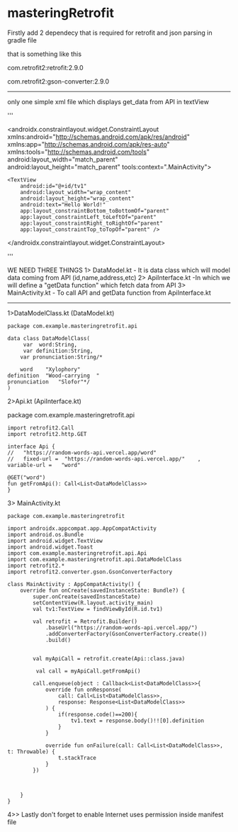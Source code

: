 # masteringRetrofit


Firstly add 2 dependecy that is required for retrofit and json parsing in gradle file

that is something like this

com.retrofit2:retrofit:2.9.0

com.retrofit2:gson-converter:2.9.0
__________________________
only one simple xml file which displays get_data from API in textView


'''
<?xml version="1.0" encoding="utf-8"?>
<androidx.constraintlayout.widget.ConstraintLayout xmlns:android="http://schemas.android.com/apk/res/android"
    xmlns:app="http://schemas.android.com/apk/res-auto"
    xmlns:tools="http://schemas.android.com/tools"
    android:layout_width="match_parent"
    android:layout_height="match_parent"
    tools:context=".MainActivity">

    <TextView
        android:id="@+id/tv1"
        android:layout_width="wrap_content"
        android:layout_height="wrap_content"
        android:text="Hello World!"
        app:layout_constraintBottom_toBottomOf="parent"
        app:layout_constraintLeft_toLeftOf="parent"
        app:layout_constraintRight_toRightOf="parent"
        app:layout_constraintTop_toTopOf="parent" />

</androidx.constraintlayout.widget.ConstraintLayout>


'''

WE NEED THREE THINGS
1> DataModel.kt - It is data class which will model data coming from API (id,name,address,etc)
2> ApiInterface.kt -In which we will define a  "getData function" which  fetch data from API
3> MainActivity.kt - To call API and getData function from ApiInterface.kt


------------------

1>DataModelClass.kt  (DataModel.kt)

~~~
package com.example.masteringretrofit.api

data class DataModelClass(
     var  word:String,
     var definition:String,
    var pronunciation:String/*

    word	"Xylophory"
definition	"Wood-carrying  "
pronunciation	"Slofor"*/
)
~~~

2>Api.kt (ApiInterface.kt)

package com.example.masteringretrofit.api
~~~
import retrofit2.Call
import retrofit2.http.GET

interface Api {
//   "https://random-words-api.vercel.app/word" 
//   fixed-url =  "https://random-words-api.vercel.app/"    , variable-url =   "word"

@GET("word")
fun getFromApi(): Call<List<DataModelClass>>
}
~~~

3> MainActivity.kt

~~~
package com.example.masteringretrofit

import androidx.appcompat.app.AppCompatActivity
import android.os.Bundle
import android.widget.TextView
import android.widget.Toast
import com.example.masteringretrofit.api.Api
import com.example.masteringretrofit.api.DataModelClass
import retrofit2.*
import retrofit2.converter.gson.GsonConverterFactory

class MainActivity : AppCompatActivity() {
    override fun onCreate(savedInstanceState: Bundle?) {
        super.onCreate(savedInstanceState)
        setContentView(R.layout.activity_main)
        val tv1:TextView = findViewById(R.id.tv1)

        val retrofit = Retrofit.Builder()
            .baseUrl("https://random-words-api.vercel.app/")
            .addConverterFactory(GsonConverterFactory.create())
            .build()
            
            
        val myApiCall = retrofit.create(Api::class.java)
        
         val call = myApiCall.getFromApi()
         
        call.enqueue(object : Callback<List<DataModelClass>>{
            override fun onResponse(
                call: Call<List<DataModelClass>>,
                response: Response<List<DataModelClass>>
            ) {
                if(response.code()==200){
                    tv1.text = response.body()!![0].definition
                }
            }

            override fun onFailure(call: Call<List<DataModelClass>>, t: Throwable) {
                t.stackTrace
            }
        })



    }
}
~~~

4>> Lastly don't forget to enable Internet uses permission inside manifest file


